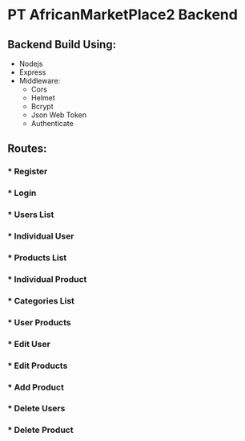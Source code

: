 <h1>PT AfricanMarketPlace2 Backend</h1>

<h2> Backend Build Using: </h2>

* Nodejs
* Express
* Middleware:
    + Cors
    + Helmet
    + Bcrypt
    + Json Web Token
    + Authenticate

<h2> Routes: </h2>
    <h3> * Register </h3>
    <h3> * Login </h3>
    <h3> * Users List </h3>
    <h3> * Individual User </h3>
    <h3> * Products List </h3>
    <h3> * Individual Product </h3>
    <h3> * Categories List </h3>
    <h3> * User Products </h3>
    <h3> * Edit User </h3>
    <h3> * Edit Products </h3>
    <h3> * Add Product </h3>
    <h3> * Delete Users </h3>
    <h3> * Delete Product </h3>
  
   